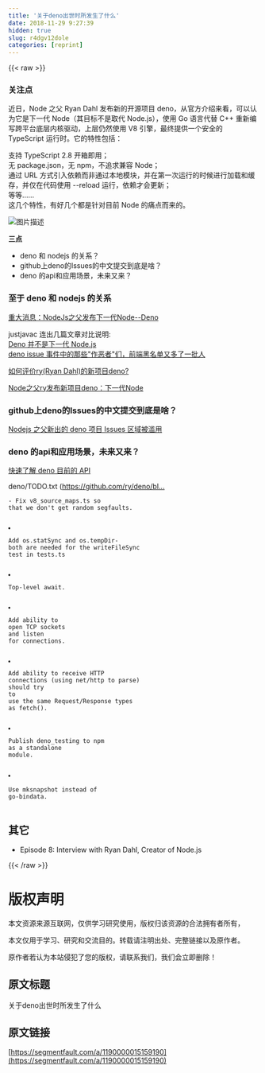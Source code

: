 ```yaml
---
title: '关于deno出世时所发生了什么' 
date: 2018-11-29 9:27:39
hidden: true
slug: r4dgv12dole
categories: [reprint]
---
```


{{< raw >}}

                    
<h3 id="articleHeader0">&#x5173;&#x6CE8;&#x70B9;</h3>
<p>&#x8FD1;&#x65E5;&#xFF0C;Node &#x4E4B;&#x7236; Ryan Dahl &#x53D1;&#x5E03;&#x65B0;&#x7684;&#x5F00;&#x6E90;&#x9879;&#x76EE; deno&#xFF0C;&#x4ECE;&#x5B98;&#x65B9;&#x4ECB;&#x7ECD;&#x6765;&#x770B;&#xFF0C;&#x53EF;&#x4EE5;&#x8BA4;&#x4E3A;&#x5B83;&#x662F;&#x4E0B;&#x4E00;&#x4EE3; Node&#xFF08;&#x5176;&#x76EE;&#x6807;&#x4E0D;&#x662F;&#x53D6;&#x4EE3; Node.js&#xFF09;&#xFF0C;&#x4F7F;&#x7528; Go &#x8BED;&#x8A00;&#x4EE3;&#x66FF; C++ &#x91CD;&#x65B0;&#x7F16;&#x5199;&#x8DE8;&#x5E73;&#x53F0;&#x5E95;&#x5C42;&#x5185;&#x6838;&#x9A71;&#x52A8;&#xFF0C;&#x4E0A;&#x5C42;&#x4ECD;&#x7136;&#x4F7F;&#x7528; V8 &#x5F15;&#x64CE;&#xFF0C;&#x6700;&#x7EC8;&#x63D0;&#x4F9B;&#x4E00;&#x4E2A;&#x5B89;&#x5168;&#x7684; TypeScript &#x8FD0;&#x884C;&#x65F6;&#x3002;&#x5B83;&#x7684;&#x7279;&#x6027;&#x5305;&#x62EC;&#xFF1A;     </p>
<p>&#x652F;&#x6301; TypeScript 2.8 &#x5F00;&#x7BB1;&#x5373;&#x7528;&#xFF1B;   <br>&#x65E0; package.json&#xFF0C;&#x65E0; npm&#xFF0C;&#x4E0D;&#x8FFD;&#x6C42;&#x517C;&#x5BB9; Node&#xFF1B;    <br>&#x901A;&#x8FC7; URL &#x65B9;&#x5F0F;&#x5F15;&#x5165;&#x4F9D;&#x8D56;&#x800C;&#x975E;&#x901A;&#x8FC7;&#x672C;&#x5730;&#x6A21;&#x5757;&#xFF0C;&#x5E76;&#x5728;&#x7B2C;&#x4E00;&#x6B21;&#x8FD0;&#x884C;&#x7684;&#x65F6;&#x5019;&#x8FDB;&#x884C;&#x52A0;&#x8F7D;&#x548C;&#x7F13;&#x5B58;&#xFF0C;&#x5E76;&#x4EC5;&#x5728;&#x4EE3;&#x7801;&#x4F7F;&#x7528; --reload &#x8FD0;&#x884C;&#xFF0C;&#x4F9D;&#x8D56;&#x624D;&#x4F1A;&#x66F4;&#x65B0;&#xFF1B;   <br>&#x7B49;&#x7B49;&#x2026;&#x2026;   <br>&#x8FD9;&#x51E0;&#x4E2A;&#x7279;&#x6027;&#xFF0C;&#x6709;&#x597D;&#x51E0;&#x4E2A;&#x90FD;&#x662F;&#x9488;&#x5BF9;&#x76EE;&#x524D; Node &#x7684;&#x75DB;&#x70B9;&#x800C;&#x6765;&#x7684;&#x3002;  </p>
<p><span class="img-wrap"><img data-src="/img/bVbbL0m?w=1083&amp;h=394" src="https://static.alili.tech/img/bVbbL0m?w=1083&amp;h=394" alt="&#x56FE;&#x7247;&#x63CF;&#x8FF0;" title="&#x56FE;&#x7247;&#x63CF;&#x8FF0;" style="cursor: pointer; display: inline;"></span></p>
<p><strong>&#x4E09;&#x70B9;</strong></p>
<ul>
<li>deno &#x548C; nodejs &#x7684;&#x5173;&#x7CFB;&#xFF1F;</li>
<li>github&#x4E0A;deno&#x7684;Issues&#x7684;&#x4E2D;&#x6587;&#x63D0;&#x4EA4;&#x5230;&#x5E95;&#x662F;&#x5565;&#xFF1F;</li>
<li>deno &#x7684;api&#x548C;&#x5E94;&#x7528;&#x573A;&#x666F;&#xFF0C;&#x672A;&#x6765;&#x53C8;&#x6765;&#xFF1F;</li>
</ul>
<h3 id="articleHeader1">&#x81F3;&#x4E8E; deno &#x548C; nodejs &#x7684;&#x5173;&#x7CFB;</h3>
<p><a href="https://cnodejs.org/topic/5b0f9ba357137f22415c47b5" rel="nofollow noreferrer" target="_blank">&#x91CD;&#x5927;&#x6D88;&#x606F;&#xFF1A;NodeJs&#x4E4B;&#x7236;&#x53D1;&#x5E03;&#x4E0B;&#x4E00;&#x4EE3;Node--Deno</a></p>
<p>justjavac &#x8FDE;&#x51FA;&#x51E0;&#x7BC7;&#x6587;&#x7AE0;&#x5BF9;&#x6BD4;&#x8BF4;&#x660E;:  <br><a href="http://www.sohu.com/a/233928605_609397" rel="nofollow noreferrer" target="_blank">Deno &#x5E76;&#x4E0D;&#x662F;&#x4E0B;&#x4E00;&#x4EE3; Node.js</a>       <br><a href="https://zhuanlan.zhihu.com/p/37550198" rel="nofollow noreferrer" target="_blank">deno issue &#x4E8B;&#x4EF6;&#x4E2D;&#x7684;&#x90A3;&#x4E9B;&quot;&#x4F5C;&#x6076;&#x8005;&quot;&#x4EEC;&#xFF0C;&#x524D;&#x7AEF;&#x9ED1;&#x540D;&#x5355;&#x53C8;&#x591A;&#x4E86;&#x4E00;&#x6279;&#x4EBA;</a> </p>
<p><a href="https://www.zhihu.com/question/279208326" rel="nofollow noreferrer" target="_blank">&#x5982;&#x4F55;&#x8BC4;&#x4EF7;ry(Ryan Dahl)&#x7684;&#x65B0;&#x9879;&#x76EE;deno?</a></p>
<p><a href="https://juejin.im/entry/5b0f972f518825156e4b65d7" rel="nofollow noreferrer" target="_blank">Node&#x4E4B;&#x7236;ry&#x53D1;&#x5E03;&#x65B0;&#x9879;&#x76EE;deno&#xFF1A;&#x4E0B;&#x4E00;&#x4EE3;Node</a></p>
<h3 id="articleHeader2">github&#x4E0A;deno&#x7684;Issues&#x7684;&#x4E2D;&#x6587;&#x63D0;&#x4EA4;&#x5230;&#x5E95;&#x662F;&#x5565;&#xFF1F;</h3>
<p><a href="https://www.v2ex.com/t/459295" rel="nofollow noreferrer" target="_blank">Nodejs &#x4E4B;&#x7236;&#x65B0;&#x51FA;&#x7684; deno &#x9879;&#x76EE; Issues &#x533A;&#x57DF;&#x88AB;&#x6EE5;&#x7528;</a></p>
<h3 id="articleHeader3">deno &#x7684;api&#x548C;&#x5E94;&#x7528;&#x573A;&#x666F;&#xFF0C;&#x672A;&#x6765;&#x53C8;&#x6765;&#xFF1F;</h3>
<p><a href="https://zhuanlan.zhihu.com/p/37569396" rel="nofollow noreferrer" target="_blank">&#x5FEB;&#x901F;&#x4E86;&#x89E3; deno &#x76EE;&#x524D;&#x7684; API</a></p>
<p>deno/TODO.txt (<a href="https://github.com/ry/deno/blob/master/TODO.txt)" rel="nofollow noreferrer" target="_blank">https://github.com/ry/deno/bl...</a></p>
<div class="widget-codetool" style="display:none;">
      <div class="widget-codetool--inner">
      <span class="selectCode code-tool" data-toggle="tooltip" data-placement="top" title="" data-original-title="&#x5168;&#x9009;"></span>
      <span type="button" class="copyCode code-tool" data-toggle="tooltip" data-placement="top" data-clipboard-text="- Fix v8_source_maps.ts so that we don&apos;t get random segfaults.

- Add os.statSync and os.tempDir- both are needed for the writeFileSync test in
  tests.ts

- Top-level await.

- Add ability to open TCP sockets and listen for connections.

- Add ability to receive HTTP connections (using net/http to parse)
  should try to use the same Request/Response types as fetch().

- Publish deno_testing to npm as a standalone module.

- Use mksnapshot instead of go-bindata." title="" data-original-title="&#x590D;&#x5236;"></span>
      <span type="button" class="saveToNote code-tool" data-toggle="tooltip" data-placement="top" title="" data-original-title="&#x653E;&#x8FDB;&#x7B14;&#x8BB0;"></span>
      </div>
      </div><pre class="hljs fsharp"><code>- Fix v8_source_maps.ts so that we don&apos;t get random segfaults.

- Add os.statSync <span class="hljs-keyword">and</span> os.tempDir- both are needed <span class="hljs-keyword">for</span> the writeFileSync test <span class="hljs-keyword">in</span>
  tests.ts

- Top-level await.

- Add ability <span class="hljs-keyword">to</span> <span class="hljs-keyword">open</span> TCP sockets <span class="hljs-keyword">and</span> listen <span class="hljs-keyword">for</span> connections.

- Add ability <span class="hljs-keyword">to</span> receive HTTP connections (using net/http <span class="hljs-keyword">to</span> parse)
  should <span class="hljs-keyword">try</span> <span class="hljs-keyword">to</span> <span class="hljs-keyword">use</span> the same Request/Response types <span class="hljs-keyword">as</span> fetch().

- Publish deno_testing <span class="hljs-keyword">to</span> npm <span class="hljs-keyword">as</span> a standalone <span class="hljs-keyword">module</span>.

- Use mksnapshot instead <span class="hljs-keyword">of</span> go-bindata.</code></pre>
<h2 id="articleHeader4">&#x5176;&#x5B83;</h2>
<ul><li><a>Episode 8: Interview with Ryan Dahl, Creator of Node.js</a></li></ul>

                
{{< /raw >}}

# 版权声明
本文资源来源互联网，仅供学习研究使用，版权归该资源的合法拥有者所有，

本文仅用于学习、研究和交流目的。转载请注明出处、完整链接以及原作者。

原作者若认为本站侵犯了您的版权，请联系我们，我们会立即删除！

## 原文标题
关于deno出世时所发生了什么

## 原文链接
[https://segmentfault.com/a/1190000015159190](https://segmentfault.com/a/1190000015159190)

